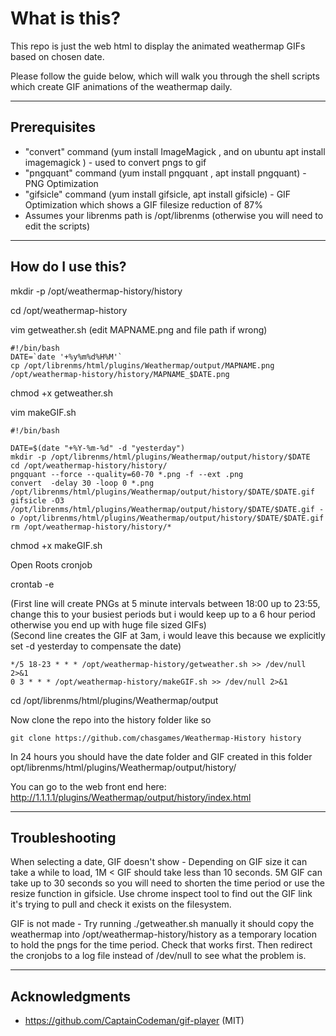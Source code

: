 # What is this?

This repo is just the web html to display the animated weathermap GIFs based on chosen date.

Please follow the guide below, which will walk you through the shell scripts which create GIF animations of the weathermap daily.

---

## Prerequisites
- "convert" command (yum install ImageMagick , and on ubuntu apt install imagemagick ) - used to convert pngs to gif
- "pngquant" command (yum install pngquant , apt install pngquant) - PNG Optimization
- "gifsicle" command (yum install gifsicle, apt install gifsicle) - GIF Optimization which shows a GIF filesize reduction of 87%
- Assumes your librenms path is /opt/librenms (otherwise you will need to edit the scripts)

---

##  How do I use this?

mkdir -p /opt/weathermap-history/history

cd /opt/weathermap-history

vim getweather.sh (edit MAPNAME.png and file path if wrong)
```
#!/bin/bash
DATE=`date '+%y%m%d%H%M'`
cp /opt/librenms/html/plugins/Weathermap/output/MAPNAME.png /opt/weathermap-history/history/MAPNAME_$DATE.png
```
chmod +x getweather.sh

vim makeGIF.sh
```
#!/bin/bash

DATE=$(date "+%Y-%m-%d" -d "yesterday")
mkdir -p /opt/librenms/html/plugins/Weathermap/output/history/$DATE
cd /opt/weathermap-history/history/
pngquant --force --quality=60-70 *.png -f --ext .png
convert  -delay 30 -loop 0 *.png /opt/librenms/html/plugins/Weathermap/output/history/$DATE/$DATE.gif
gifsicle -O3 /opt/librenms/html/plugins/Weathermap/output/history/$DATE/$DATE.gif -o /opt/librenms/html/plugins/Weathermap/output/history/$DATE/$DATE.gif
rm /opt/weathermap-history/history/*
```
chmod +x makeGIF.sh

Open Roots cronjob

crontab -e 

(First line will create PNGs at 5 minute intervals between 18:00 up to 23:55, change this to your busiest periods but i would keep up to a 6 hour period otherwise you end up with huge file sized GIFs)  
(Second line creates the GIF at 3am, i would leave this because we explicitly set -d yesterday to compensate the date)

```
*/5 18-23 * * * /opt/weathermap-history/getweather.sh >> /dev/null 2>&1
0 3 * * * /opt/weathermap-history/makeGIF.sh >> /dev/null 2>&1
```

cd /opt/librenms/html/plugins/Weathermap/output


Now clone the repo into the history folder like so
```
git clone https://github.com/chasgames/Weathermap-History history
```

In 24 hours you should have the date folder and GIF created in this folder opt/librenms/html/plugins/Weathermap/output/history/

You can go to the web front end here:
http://1.1.1.1/plugins/Weathermap/output/history/index.html

---

##  Troubleshooting

When selecting a date, GIF doesn't show -
Depending on GIF size it can take a while to load, 1M < GIF should take less than 10 seconds. 5M GIF can take up to 30 seconds so you will need to shorten the time period or use the resize function in gifsicle. Use chrome inspect tool to find out the GIF link it's trying to pull and check it exists on the filesystem.

GIF is not made -
Try running ./getweather.sh manually it should copy the weathermap into /opt/weathermap-history/history as a temporary location to hold the pngs for the time period. Check that works first. Then redirect the cronjobs to a log file instead of /dev/null to see what the problem is.


---

##  Acknowledgments
- https://github.com/CaptainCodeman/gif-player (MIT)
